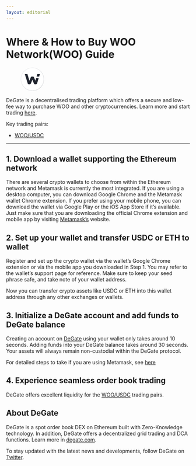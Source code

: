 ```yaml
---
layout: editorial
---
```


# Where & How to Buy WOO Network(WOO) Guide

<figure><img src="../.gitbook/assets/woo_0x4691937a7508860f876c9c0a2a617e7d9e945d4b1716284955849.jpg" alt="WOO" width="64" style="border-radius: 50%;"><figcaption></figcaption></figure>

DeGate is a decentralised trading platform which offers a secure and low-fee way to purchase WOO and other cryptocurrencies. Learn more and start trading [here](https://app.degate.com/trade/USDC/0x4691937a7508860f876c9c0a2a617e7d9e945d4b?utm_source=howtobuy).&#x20;

Key trading pairs:

* [WOO/USDC](https://app.degate.com/trade/USDC/0x4691937a7508860f876c9c0a2a617e7d9e945d4b?utm_source=howtobuy)

***

## 1. Download a wallet supporting the Ethereum network

There are several crypto wallets to choose from within the Ethereum network and Metamask is currently the most integrated. If you are using a desktop computer, you can download Google Chrome and the Metamask wallet Chrome extension. If you prefer using your mobile phone, you can download the wallet via Google Play or the iOS App Store if it’s available. Just make sure that you are downloading the official Chrome extension and mobile app by visiting [Metamask’s](https://metamask.io/) website.

## 2. Set up your wallet and transfer USDC or ETH to wallet

Register and set up the crypto wallet via the wallet’s Google Chrome extension or via the mobile app you downloaded in Step 1. You may refer to the wallet’s support page for reference. Make sure to keep your seed phrase safe, and take note of your wallet address.&#x20;

Now you can transfer crypto assets like USDC or ETH into this wallet address through any other exchanges or wallets.

## 3. Initialize a DeGate account and add funds to DeGate balance

Creating an account on [DeGate](https://app.degate.com/?utm_source=WOO_howtobuy) using your wallet only takes around 10 seconds. Adding funds into your DeGate balance takes around 30 seconds. Your assets will always remain non-custodial within the DeGate protocol.

For detailed steps to take if you are using Metamask, see [here](https://docs.degate.com/v/product_en/main-features/wallet-connectivity/metamask)

## 4. Experience seamless order book trading

DeGate offers excellent liquidity for the [WOO/USDC](https://app.degate.com/trade/USDC/0x4691937a7508860f876c9c0a2a617e7d9e945d4b?utm_source=howtobuy) trading pairs.&#x20;

## About DeGate

DeGate is a spot order book DEX on Ethereum built with Zero-Knowledge technology. In addition, DeGate offers a decentralized grid trading and DCA functions. Learn more in [degate.com](https://degate.com/?utm_source=WOO_howtobuy).

To stay updated with the latest news and developments, follow DeGate on [Twitter](https://twitter.com/degatedex).
